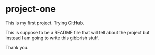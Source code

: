 # project-one
This is my first project. Trying GitHub.

This is suppose to be a README file that will tell about the project but instead I am going to write this gibbrish stuff.

Thank you.
